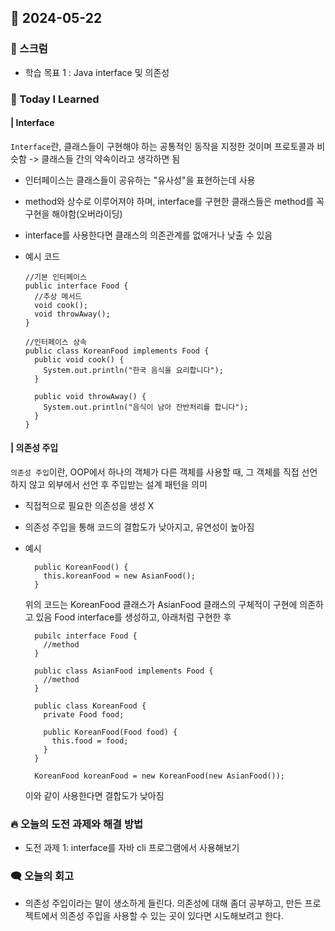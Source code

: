 ## 📆 2024-05-22

### 🔔 스크럼

- 학습 목표 1 : Java interface 및 의존성
  <br/>

### 🚀 Today I Learned

#### | Interface

`Interface`란, 클래스들이 구현해야 하는 공통적인 동작을 지정한 것이며 프로토콜과 비슷함
-> 클래스들 간의 약속이라고 생각하면 됨

- 인터페이스는 클래스들이 공유하는 "유사성"을 표현하는데 사용
- method와 상수로 이루어져야 하며, interface를 구현한 클래스들은 method를 꼭 구현을 해야함(오버라이딩)
- interface를 사용한다면 클래스의 의존관계를 없애거나 낮출 수 있음

- 예시 코드

  ```
  //기본 인터페이스
  public interface Food {
    //추상 메서드
    void cook();
    void throwAway();
  }

  //인터페이스 상속
  public class KoreanFood implements Food {
    public void cook() {
      System.out.println("한국 음식을 요리합니다");
    }

    public void throwAway() {
      System.out.println("음식이 남아 잔반처리를 합니다");
    }
  }
  ```

#### | 의존성 주입

`의존성 주입`이란, OOP에서 하나의 객체가 다른 객체를 사용할 때, 그 객체를 직접 선언하지 않고 외부에서 선언 후 주입받는 설계 패턴을 의미

- 직접적으로 필요한 의존성을 생성 X
- 의존성 주입을 통해 코드의 결합도가 낮아지고, 유연성이 높아짐
- 예시

  ```
    public KoreanFood() {
      this.koreanFood = new AsianFood();
    }
  ```

  위의 코드는 KoreanFood 클래스가 AsianFood 클래스의 구체적이 구현에 의존하고 있음
  Food interface를 생성하고, 아래처럼 구현한 후

  ```
    pubilc interface Food {
      //method
    }

    public class AsianFood implements Food {
      //method
    }

    public class KoreanFood {
      private Food food;

      public KoreanFood(Food food) {
        this.food = food;
      }
    }
  ```

  ```
    KoreanFood koreanFood = new KoreanFood(new AsianFood());
  ```

  이와 같이 사용한다면 결합도가 낮아짐

### 🔥 오늘의 도전 과제와 해결 방법

- 도전 과제 1: interface를 자바 cli 프로그램에서 사용해보기

### 🗨️ 오늘의 회고

<!--
- 오늘의 학습 경험에 대한 자유로운 생각이나 느낀 점을 기록합니다.
- 성공적인 점, 개선해야 할 점, 새롭게 시도하고 싶은 방법 등을 포함할 수 있습니다.-->

- 의존성 주입이라는 말이 생소하게 들린다. 의존성에 대해 좀더 공부하고, 만든 프로젝트에서 의존성 주입을 사용할 수 있는 곳이 있다면 시도해보려고 한다.

